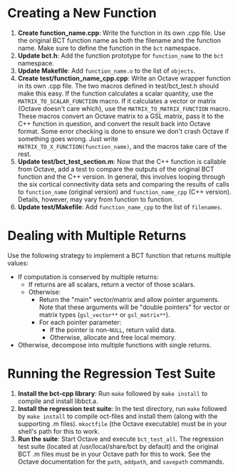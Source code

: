 # Creating a New Function #
  1. **Create function\_name.cpp**: Write the function in its own .cpp file.  Use the original BCT function name as both the filename and the function name.  Make sure to define the function in the `bct` namespace.
  1. **Update bct.h**: Add the function prototype for `function_name` to the `bct` namespace.
  1. **Update Makefile**: Add `function_name.o` to the list of `objects`.
  1. **Create test/function\_name\_cpp.cpp**: Write an Octave wrapper function in its own .cpp file.  The two macros defined in test/bct\_test.h should make this easy.  If the function calculates a scalar quantity, use the `MATRIX_TO_SCALAR_FUNCTION` macro.  If it calculates a vector or matrix (Octave doesn't care which), use the `MATRIX_TO_MATRIX_FUNCTION` macro.  These macros convert an Octave matrix to a GSL matrix, pass it to the C++ function in question, and convert the result back into Octave format.  Some error checking is done to ensure we don't crash Octave if something goes wrong.  Just write `MATRIX_TO_X_FUNCTION(function_name)`, and the macros take care of the rest.
  1. **Update test/bct\_test\_section.m**: Now that the C++ function is callable from Octave, add a test to compare the outputs of the original BCT function and the C++ version.  In general, this involves looping through the six cortical connectivity data sets and comparing the results of calls to `function_name` (original version) and `function_name_cpp` (C++ version).  Details, however, may vary from function to function.
  1. **Update test/Makefile**: Add `function_name_cpp` to the list of `filenames`.


# Dealing with Multiple Returns #
Use the following strategy to implement a BCT function that returns multiple values:
  * If computation is conserved by multiple returns:
    * If returns are all scalars, return a vector of those scalars.
    * Otherwise:
      * Return the "main" vector/matrix and allow pointer arguments.  Note that these arguments will be "double pointers" for vector or matrix types (`gsl_vector**` or `gsl_matrix**`).
      * For each pointer parameter:
        * If the pointer is non-`NULL`, return valid data.
        * Otherwise, allocate and free local memory.
  * Otherwise, decompose into multiple functions with single returns.


# Running the Regression Test Suite #
  1. **Install the bct-cpp library**: Run `make` followed by `make install` to compile and install libbct.a.
  1. **Install the regression test suite**: In the test directory, run `make` followed by `make install` to compile oct-files and install them (along with the supporting .m files).  `mkoctfile` (the Octave executable) must be in your shell's path for this to work.
  1. **Run the suite**: Start Octave and execute `bct_test_all`.  The regression test suite (located at /usr/local/share/bct by default) and the original BCT .m files must be in your Octave path for this to work.  See the Octave documentation for the `path`, `addpath`, and `savepath` commands.